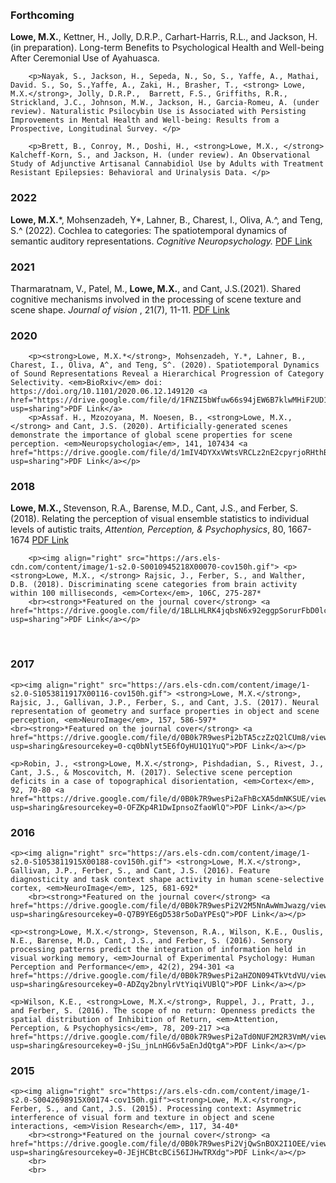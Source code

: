 <html> 
	<head>
	<title>Matthew X. Lowe</title>
	</head>
	<body>
<br>
<br>
<h3>Forthcoming</h3>
			<p><strong> Lowe, M.X.</strong>, Kettner, H., Jolly, D.R.P., Carhart-Harris, R.L., and Jackson, H.(in preparation). Long-term Benefits to Psychological Health and Well-being After Ceremonial Use of Ayahuasca. </p>
		
		<p>Nayak, S., Jackson, H., Sepeda, N., So, S., Yaffe, A., Mathai, David. S., So, S.,Yaffe, A., Zaki, H., Brasher, T., <strong> Lowe, M.X.</strong>, Jolly, D.R.P.,  Barrett, F.S., Griffiths, R.R., Strickland, J.C., Johnson, M.W., Jackson, H., Garcia-Romeu, A. (under review). Naturalistic Psilocybin Use is Associated with Persisting Improvements in Mental Health and Well-being: Results from a Prospective, Longitudinal Survey. </p>
		
		<p>Brett, B., Conroy, M., Doshi, H., <strong>Lowe, M.X., </strong> Kalcheff-Korn, S., and Jackson, H. (under review). An Observational Study of Adjunctive Artisanal Cannabidiol Use by Adults with Treatment Resistant Epilepsies: Behavioral and Urinalysis Data. </p> 
<h3>2022</h3>

<p><strong>Lowe, M.X.</strong>*, Mohsenzadeh, Y*, Lahner, B., Charest, I., Oliva, A.^, and Teng, S.^ (2022). Cochlea to categories: The spatiotemporal dynamics of semantic auditory representations. <em>Cognitive Neuropsychology. </em><a href="https://drive.google.com/file/d/1QMwy9DS5p4gR-Uauj61pYtUBe7QUpW2_/view?usp=sharing">PDF Link</a> </p>

<h3>2021</h3>

<p>Tharmaratnam, V., Patel, M., <strong>Lowe, M.X.</strong>, and Cant, J.S.(2021). Shared cognitive mechanisms involved in the processing of scene texture and scene shape. <em> Journal of vision </em>, 21(7), 11-11. <a href="https://drive.google.com/file/d/1xdWr8yVReKOrtQwWXaedjn2wKqixrHQF/view?usp=sharing">PDF Link</a></p>

<h3>2020</h3>

		<p><strong>Lowe, M.X.*</strong>, Mohsenzadeh, Y.*, Lahner, B., Charest, I., Oliva, A^, and Teng, S^. (2020). Spatiotemporal Dynamics of Sound Representations Reveal a Hierarchical Progression of Category Selectivity. <em>BioRxiv</em> doi: https://doi.org/10.1101/2020.06.12.149120 <a href="https://drive.google.com/file/d/1FNZI5bWfuw66s94jEW6B7klwMHiF2UD1/view?usp=sharing">PDF Link</a>
		<p>Assaf. H., Mzozoyana, M. Noesen, B., <strong>Lowe, M.X., </strong> and Cant, J.S. (2020). Artificially-generated scenes demonstrate the importance of global scene properties for scene perception. <em>Neuropsychologia</em>, 141, 107434 <a href="https://drive.google.com/file/d/1mIV4DYXxVWtsVRCLz2nE2cpyrjoRHthB/view?usp=sharing">PDF Link</a></p>

<h3>2018</h3>
		<p><strong>Lowe, M.X., </strong> Stevenson, R.A., Barense, M.D., Cant, J.S., and Ferber, S. (2018). Relating the perception of visual ensemble statistics to individual levels of autistic traits, <em>Attention, Perception, & Psychophysics</em>, 80, 1667-1674 <a href="https://drive.google.com/file/d/1I6O9iZv6ADdyw3iFdDxKHFTFlWmo4E9_/view?usp=sharing">PDF Link</a></p>
		
		<p><img align="right" src="https://ars.els-cdn.com/content/image/1-s2.0-S0010945218X00070-cov150h.gif"> <p><strong>Lowe, M.X., </strong> Rajsic, J., Ferber, S., and Walther, D.B. (2018). Discriminating scene categories from brain activity within 100 milliseconds, <em>Cortex</em>, 106C, 275-287*
		<br><strong>*Featured on the journal cover</strong> <a href="https://drive.google.com/file/d/1BLLHLRK4jqbsN6x92eggpSorurFbD0lc/view?usp=sharing">PDF Link</a></p>
<br>
<h3>2017</h3>
		
	<p><img align="right" src="https://ars.els-cdn.com/content/image/1-s2.0-S1053811917X00116-cov150h.gif"> <strong>Lowe, M.X.</strong>, Rajsic, J., Gallivan, J.P., Ferber, S., and Cant, J.S. (2017). Neural representation of geometry and surface properties in object and scene perception, <em>NeuroImage</em>, 157, 586-597* 
	<br><strong>*Featured on the journal cover</strong> <a href="https://drive.google.com/file/d/0B0k7R9wesPi2bTA5czZzQ2lCUm8/view?usp=sharing&resourcekey=0-cq0bNlyt5E6fOyHU1Q1YuQ">PDF Link</a></p>

	<p>Robin, J., <strong>Lowe, M.X.</strong>, Pishdadian, S., Rivest, J., Cant, J.S., & Moscovitch, M. (2017). Selective scene perception deficits in a case of topographical disorientation, <em>Cortex</em>, 92, 70-80 <a href="https://drive.google.com/file/d/0B0k7R9wesPi2aFhBcXA5dmNKSUE/view?usp=sharing&resourcekey=0-OFZKp4R1DwIpnsoZfaoWlQ">PDF Link</a></p>
<h3>2016</h3>
		
	<p><img align="right" src="https://ars.els-cdn.com/content/image/1-s2.0-S1053811915X00188-cov150h.gif"> <strong>Lowe, M.X.</strong>, Gallivan, J.P., Ferber, S., and Cant, J.S. (2016). Feature diagnosticity and task context shape activity in human scene-selective cortex, <em>NeuroImage</em>, 125, 681-692* 
		<br><strong>*Featured on the journal cover</strong> <a href="https://drive.google.com/file/d/0B0k7R9wesPi2V2M5NnAwWmJwazg/view?usp=sharing&resourcekey=0-Q7B9YE6gD538r5oDaYPEsQ">PDF Link</a></p>

	<p><strong>Lowe, M.X.</strong>, Stevenson, R.A., Wilson, K.E., Ouslis, N.E., Barense, M.D., Cant, J.S., and Ferber, S. (2016). Sensory processing patterns predict the integration of information held in visual working memory, <em>Journal of Experimental Psychology: Human Perception and Performance</em>, 42(2), 294-301 <a href="https://drive.google.com/file/d/0B0k7R9wesPi2aHZON094TkVtdVU/view?usp=sharing&resourcekey=0-ADZqy2bnylrVtYiqiVUBlQ">PDF Link</a></p>
	
	<p>Wilson, K.E., <strong>Lowe, M.X.</strong>, Ruppel, J., Pratt, J., and Ferber, S. (2016). The scope of no return: Openness predicts the spatial distribution of Inhibition of Return, <em>Attention, Perception, & Psychophysics</em>, 78, 209-217 ><a href="https://drive.google.com/file/d/0B0k7R9wesPi2aTd0NUF2M2R3VmM/view?usp=sharing&resourcekey=0-jSu_jnLnHG6v5aEnJdQtgA">PDF Link</a></p>
<h3>2015</h3>
		
	<p><img align="right" src="https://ars.els-cdn.com/content/image/1-s2.0-S0042698915X00174-cov150h.gif"><strong>Lowe, M.X.</strong>, Ferber, S., and Cant, J.S. (2015). Processing context: Asymmetric interference of visual form and texture in object and scene interactions, <em>Vision Research</em>, 117, 34-40*	
		<br><strong>*Featured on the journal cover</strong> <a href="https://drive.google.com/file/d/0B0k7R9wesPi2VjQwSnBOX2I1OEE/view?usp=sharing&resourcekey=0-JEjHCBtcBCi56IJHwTRXdg">PDF Link</a></p>
		<br>
		<br>  

  
